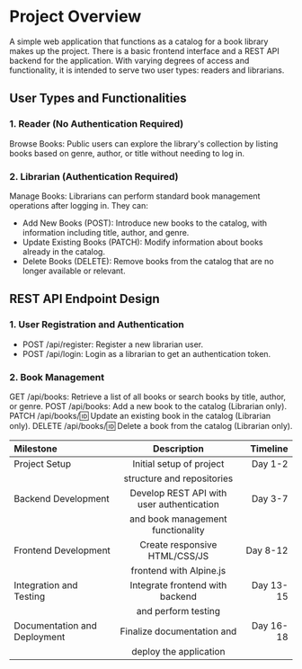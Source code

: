 
# Project Overview

A simple web application that functions as a catalog for a book library makes up the project. There is a basic frontend interface and a REST API backend for the application. With varying degrees of access and functionality, it is intended to serve two user types: readers and librarians.

##  User Types and Functionalities
### 1. Reader (No Authentication Required)

Browse Books: Public users can explore the library's collection by listing books based on genre, author, or title without needing to log in.

### 2. Librarian (Authentication Required)

Manage Books: Librarians can perform standard book management operations after logging in. They can:
- Add New Books (POST): Introduce new books to the catalog, with information including title, author, and genre.
- Update Existing Books (PATCH): Modify information about books already in the catalog.
- Delete Books (DELETE): Remove books from the catalog that are no longer available or relevant.
## REST API Endpoint Design
### 1. User Registration and Authentication

- POST /api/register: Register a new librarian user.
- POST /api/login: Login as a librarian to get an authentication token.

### 2. Book Management

GET /api/books: Retrieve a list of all books or search books by title, author, or genre.
POST /api/books: Add a new book to the catalog (Librarian only).
PATCH /api/books/:id: Update an existing book in the catalog (Librarian only).
DELETE /api/books/:id: Delete a book from the catalog (Librarian only).

| Milestone                      | Description                                | Timeline  |
| :---                           |     :---:                                  |      ---: |
| Project Setup	                 | Initial setup of project                   | Day 1-2   |
|                                |  structure and repositories                |           |
| Backend Development            | Develop REST API with user authentication  | Day 3-7   |
|                                |  and book management functionality         |           |
| Frontend Development           | Create responsive HTML/CSS/JS              | Day 8-12  |
|                                |  frontend with Alpine.js                   |           |        
| Integration and Testing        |Integrate frontend with backend             | Day 13-15 |
|                                | and perform testing                        |           |
| Documentation and Deployment   | Finalize documentation and                 | Day 16-18 |
|                                |  deploy the application                    |           |
